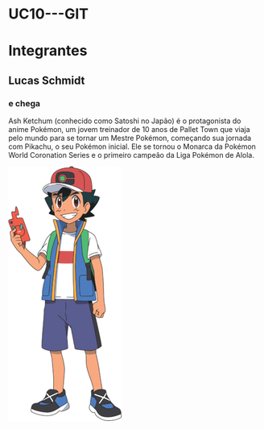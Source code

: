 # UC10---GIT
<h1>Integrantes</h1>
<h2>Lucas Schmidt</h2>
<h3>e chega</h3>

<p>Ash Ketchum (conhecido como Satoshi no Japão) é o protagonista do anime Pokémon, um jovem treinador de 10 anos de Pallet Town que viaja pelo mundo para se tornar um Mestre Pokémon, começando sua jornada com Pikachu, o seu Pokémon inicial. Ele se tornou o Monarca da Pokémon World Coronation Series e o primeiro campeão da Liga Pokémon de Alola. </p>
<img src="./225px-Ash_JN.png">
